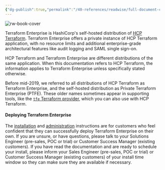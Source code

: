 ```yaml
---
{"dg-publish":true,"permalink":"/40-references/readwise/full-document-contents/terraform-enterprise/","tags":["rw/articles"]}
---
```


![rw-book-cover](https://developer.hashicorp.com/og-image/terraform.jpg)

Terraform Enterprise is HashiCorp's self-hosted distribution of [HCP Terraform](https://developer.hashicorp.com/terraform/cloud-docs). Terraform Enterprise offers a private instance of HCP Terraform application, with no resource limits and additional enterprise-grade architectural features like audit logging and SAML single sign-on.

HCP Terraform and Terraform Enterprise are different distributions of the same application. When this documentation refers to HCP Terraform, the information applies to Terraform Enterprise unless specifically stated otherwise.

Before mid-2019, we referred to all distributions of HCP Terraform as Terraform Enterprise, and the self-hosted distribution as Private Terraform Enterprise (PTFE). These older names sometimes appear in supporting tools, like the [`tfe` Terraform provider](https://registry.terraform.io/providers/hashicorp/tfe/latest), which you can also use with HCP Terraform.

#### Deploying Terraform Enterprise

The [installation](https://developer.hashicorp.com/terraform/enterprise/deploy/replicated/install/pre-install-checklist) and [administration](https://developer.hashicorp.com/terraform/enterprise/application-administration) instructions are for customers who feel confident that they can successfully deploy Terraform Enterprise on their own. If you are unsure, or have questions, please talk to your Solutions Engineer (pre-sales, POC or trial) or Customer Success Manager (existing customers). If you have read the documentation and are ready to schedule your install, please inform your Sales Engineer (pre-sales, POC or trial) or Customer Success Manager (existing customers) of your install time window so they can make sure they are available if necessary.
